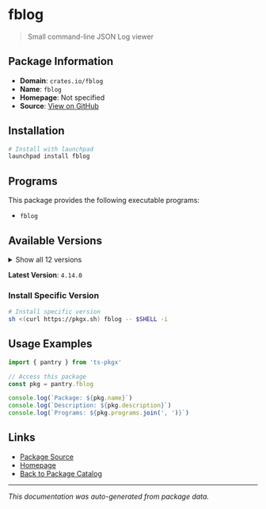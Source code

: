 # fblog

> Small command-line JSON Log viewer

## Package Information

- **Domain**: `crates.io/fblog`
- **Name**: `fblog`
- **Homepage**: Not specified
- **Source**: [View on GitHub](https://github.com/pkgxdev/pantry/tree/main/projects/crates.io/fblog/package.yml)

## Installation

```bash
# Install with launchpad
launchpad install fblog
```

## Programs

This package provides the following executable programs:

- `fblog`

## Available Versions

<details>
<summary>Show all 12 versions</summary>

- `4.14.0`, `4.13.1`, `4.13.0`, `4.12.0`, `4.11.0`
- `4.10.0`, `4.9.0`, `4.8.0`, `4.7.0`, `4.6.0`
- `4.5.0`, `4.4.0`

</details>

**Latest Version**: `4.14.0`

### Install Specific Version

```bash
# Install specific version
sh <(curl https://pkgx.sh) fblog -- $SHELL -i
```

## Usage Examples

```typescript
import { pantry } from 'ts-pkgx'

// Access this package
const pkg = pantry.fblog

console.log(`Package: ${pkg.name}`)
console.log(`Description: ${pkg.description}`)
console.log(`Programs: ${pkg.programs.join(', ')}`)
```

## Links

- [Package Source](https://github.com/pkgxdev/pantry/tree/main/projects/crates.io/fblog/package.yml)
- [Homepage](#)
- [Back to Package Catalog](../../package-catalog.md)

---

*This documentation was auto-generated from package data.*
